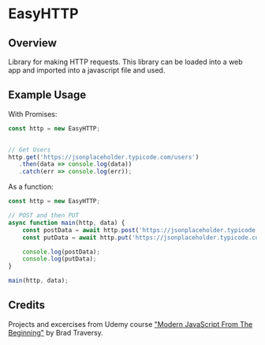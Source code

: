 # EasyHTTP

## Overview
 Library for making HTTP requests. This library can be loaded into a web app and imported into a javascript file and used.


## Example Usage
With Promises:
 ```javascript
const http = new EasyHTTP;


// Get Users
http.get('https://jsonplaceholder.typicode.com/users')
    .then(data => console.log(data))
    .catch(err => console.log(err));
```

As a function:
```javascript
const http = new EasyHTTP;

// POST and then PUT
async function main(http, data) {
    const postData = await http.post('https://jsonplaceholder.typicode.com/users', data);
    const putData = await http.put('https://jsonplaceholder.typicode.com/users/2', data);

    console.log(postData);
    console.log(putData);
}

main(http, data);
 ``` 


## Credits
Projects and excercises from Udemy course ["Modern JavaScript From The Beginning"](https://www.udemy.com/modern-javascript-from-the-beginning/) by Brad Traversy.